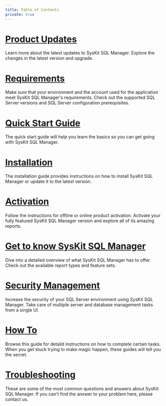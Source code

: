 ```yaml
---
title: Table of Contents
private: true
---
```


# [Product Updates](product-updates.md)
Learn more about the latest updates to SysKit SQL Manager. Explore the changes in the latest version and upgrade. 
# [Requirements](requirements.md)
Make sure that your environment and the account used for the application meet SysKit SQL Manager's requirements. Check out the supported SQL Server versions and SQL Server configuration prerequisites.
# [Quick Start Guide](quick-start-guide.md) 
The quick start guide will help you learn the basics so you can get going with SysKit SQL Manager. 
# [Installation](installation.md)
The installation guide provides instructions on how to install SysKit SQL Manager or update it to the latest version.
# [Activation](activation.md)
Follow the instructions for offline or online product activation. Activate your fully featured SysKit SQL Manager version and explore all of its amazing reports. 
# [Get to know SysKit SQL Manager](get-to-know-sql-manager.md)
Dive into a detailed overview of what SysKit SQL Manager has to offer. Check out the available report types and feature sets.
# [Security Management](security-management.md)
Increase the security of your SQL Server environment using SysKit SQL Manager. Take care of multiple server and database management tasks from a single UI.  
# [How To](how-to.md) 
Browse this guide for detaild instructions on how to complete certain tasks. When you get stuck trying to make magic happen, these guides will tell you the secret.
# [Troubleshooting](troubleshooting.md)
These are some of the most common questions and answers about SysKit SQL Manager. If you can't find the answer to your problem here, please contact us.